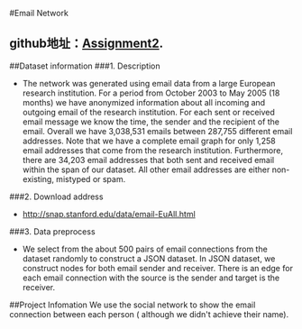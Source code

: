 #Email Network
## github地址：[Assignment2](https://github.com/vis2014/Assignment2).
##Dataset information
###1. Description
+ The network was generated using email data from a large European research institution. For a period from October 2003 to May 2005 (18 months) we have anonymized information about all incoming and outgoing email of the research institution. For each sent or received email message we know the time, the sender and the recipient of the email. Overall we have 3,038,531 emails between 287,755 different email addresses. Note that we have a complete email graph for only 1,258 email addresses that come from the research institution. Furthermore, there are 34,203 email addresses that both sent and received email within the span of our dataset. All other email addresses are either non-existing, mistyped or spam.

###2. Download address
+ http://snap.stanford.edu/data/email-EuAll.html

###3. Data preprocess
+ We select from the about 500 pairs of email connections from the dataset randomly to construct a JSON dataset. In JSON dataset, we construct nodes for both email sender and receiver. There is an edge for each email connection with the source is the sender and target is the receiver.

##Project Infomation
We use the social network to show the email connection between each person ( although we didn't achieve their name).
